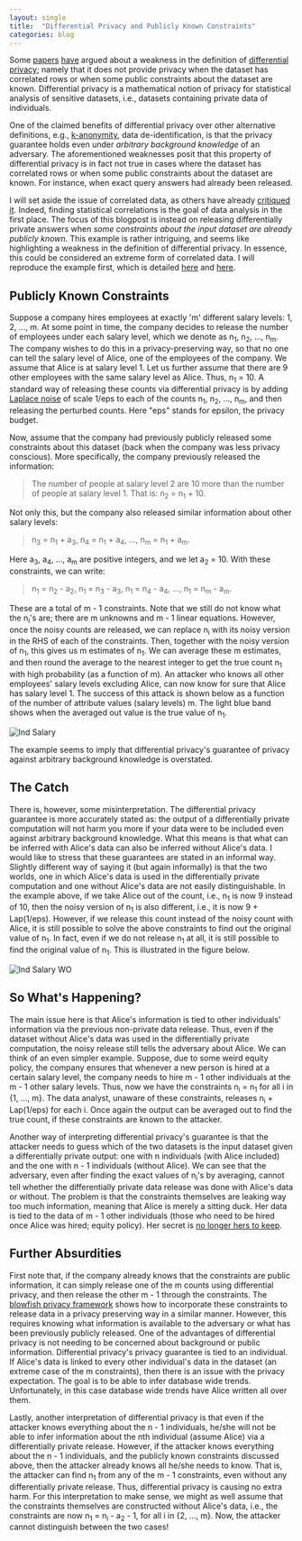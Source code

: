 ```yaml
---
layout: single
title:  "Differential Privacy and Publicly Known Constraints"
categories: blog
---
```


<p>Some <a href="http://www.cse.psu.edu/~duk17/papers/nflprivacy.pdf">papers</a> <a href="https://arxiv.org/pdf/1312.3913.pdf">have</a> argued about a weakness in the definition of <a href="https://people.csail.mit.edu/asmith/PS/sensitivity-tcc-final.pdf">differential privacy</a>; namely that it does not provide privacy when the dataset has correlated rows or when some public constraints about the dataset are known. Differential privacy is a mathematical notion of privacy for statistical analysis of sensitive datasets, i.e., datasets containing private data of individuals.</p>
  
<p>One of the claimed benefits of differential privacy over other alternative definitions, e.g., <a href="https://dataprivacylab.org/dataprivacy/projects/kanonymity/paper3.pdf">k-anonymity</a>, data de-identification, is that the privacy guarantee holds even under <i>arbitrary background knowledge</i> of an adversary. The aforementioned weaknesses posit that this property of differential privacy is in fact not true in cases where the dataset has correlated rows or when some public constraints about the dataset are known. For instance, when exact query answers had already been released.</p>

<p>I will set aside the issue of correlated data, as others have already <a href="https://github.com/frankmcsherry/blog/blob/master/posts/2016-08-29.md">critiqued</a> <a href="https://privacytools.seas.harvard.edu/files/privacytools/files/pdf_02.pdf">it</a>. Indeed, finding statistical correlations is the goal of data analysis in the first place. The focus of this blogpost is instead on releasing differentially private answers when <i>some constraints about the input dataset are already publicly known</i>. This example is rather intriguing, and seems like highlighting a weakness in the definition of differential privacy. In essence, this could be considered an extreme form of correlated data. I will reproduce the example first, which is detailed <a href="http://www.cse.psu.edu/~duk17/papers/nflprivacy.pdf">here</a> and <a href="https://arxiv.org/pdf/1312.3913.pdf">here</a>.</p>

<h2>Publicly Known Constraints</h2>

<p> Suppose a company hires employees at exactly 'm' different salary levels: 1, 2, ..., m. At some point in time, the company decides to release the number of employees under each salary level, which we denote as n<sub>1</sub>, n<sub>2</sub>, ..., n<sub>m</sub>. The company wishes to do this in a privacy-preserving way, so that no one can tell the salary level of Alice, one of the employees of the company. We assume that Alice is at salary level 1. Let us further assume that there are 9 other employees with the same salary level as Alice. Thus, n<sub>1</sub> = 10. A standard way of releasing these counts via differential privacy is by adding <a href="https://en.wikipedia.org/wiki/Laplace_distribution">Laplace noise</a> of scale 1/eps to each of the counts n<sub>1</sub>, n<sub>2</sub>, ..., n<sub>m</sub>, and then releasing the perturbed counts. Here "eps" stands for epsilon, the privacy budget.</p>

<p> Now, assume that the company had previously publicly released some constraints about this dataset (back when the company was less privacy conscious). More specifically, the company previously released the information:</p> 

<blockquote cite="https://www.huxley.net/bnw/four.html">
<p>The number of people at salary level 2 are 10 more than the number of people at salary level 1. That is: n<sub>2</sub> = n<sub>1</sub> + 10.</p>
</blockquote>

<p>Not only this, but the company also released similar information about other salary levels:</p>

<blockquote cite="https://www.huxley.net/bnw/four.html">
<p>n<sub>3</sub> = n<sub>1</sub> + a<sub>3</sub>, n<sub>4</sub> = n<sub>1</sub> + a<sub>4</sub>, ..., n<sub>m</sub> = n<sub>1</sub> + a<sub>m</sub>.</p>
</blockquote>

<p>Here a<sub>3</sub>, a<sub>4</sub>, ..., a<sub>m</sub> are positive integers, and we let a<sub>2</sub> = 10. With these constraints, we can write:</p>
<blockquote cite="https://www.huxley.net/bnw/four.html">
<p>n<sub>1</sub> = n<sub>2</sub> - a<sub>2</sub>, n<sub>1</sub> = n<sub>3</sub> - a<sub>3</sub>, n<sub>1</sub> = n<sub>4</sub> - a<sub>4</sub>, ..., n<sub>1</sub> = n<sub>m</sub> - a<sub>m</sub>.</p>
</blockquote>

<p>These are a total of m - 1 constraints. Note that we still do not know what the n<sub>i</sub>'s are; there are m unknowns and m - 1 linear equations. However, once the noisy counts are released, we can replace n<sub>i</sub> with its noisy version in the RHS of each of the constraints. Then, together with the noisy version of n<sub>1</sub>, this gives us m estimates of n<sub>1</sub>. We can average these m estimates, and then round the average to the nearest integer to get the true count n<sub>1</sub> with high probability (as a function of m). An attacker who knows all other employees' salary levels excluding Alice, can now know for sure that Alice has salary level 1. The success of this attack is shown below as a function of the number of attribute values (salary levels) m. The light blue band shows when the averaged out value is the true value of n<sub>1</sub>.</p>

<img src="https://hasghar.github.io/assets/images/dp-corr-ind-salary.png" alt="Ind Salary">

<p>The example seems to imply that differential privacy's guarantee of privacy against arbitrary background knowledge is overstated.</p>

<h2>The Catch</h2>

<p>There is, however, some misinterpretation. The differential privacy guarantee is more accurately stated as: the output of a differentially private computation will not harm you more if your data were to be included even against arbitrary background knowledge. What this means is that what can be inferred with Alice's data can also be inferred without Alice's data. I would like to stress that these guarantees are stated in an informal way. Slightly different way of saying it (but again informally) is that the two worlds, one in which Alice's data is used in the differentially private computation and one without Alice's data are not easily distinguishable. In the example above, if we take Alice out of the count, i.e., n<sub>1</sub> is now 9 instead of 10, then the noisy version of n<sub>1</sub> is also different, i.e., it is now 9 + Lap(1/eps). However, if we release this count instead of the noisy count with Alice, it is still possible to solve the above constraints to find out the original value of n<sub>1</sub>. In fact, even if we do not release n<sub>1</sub> at all, it is still possible to find the original value of n<sub>1</sub>. This is illustrated in the figure below.</p>  

<img src="https://hasghar.github.io/assets/images/dp-corr-ind-salary-wo.png" alt="Ind Salary WO">

<h2>So What's Happening?</h2>

<p>The main issue here is that Alice's information is tied to other individuals' information via the previous non-private data release. Thus, even if the dataset without Alice's data was used in the differentially private computation, the noisy release still tells the adversary about Alice. We can think of an even simpler example. Suppose, due to some weird equity policy, the company ensures that whenever a new person is hired at a certain salary level, the company needs to hire m - 1 other individuals at the m - 1 other salary levels. Thus, now we have the constraints n<sub>i</sub> = n<sub>1</sub> for all i in {1, ..., m}. The data analyst, unaware of these constraints, releases n<sub>i</sub> + Lap(1/eps) for each i. Once again the output can be averaged out to find the true count, if these constraints are known to the attacker.</p>

<p>Another way of interpreting differential privacy's guarantee is that the attacker needs to guess which of the two datasets is the input dataset given a differentially private output: one with n individuals (with Alice included) and the one with n - 1 individuals (without Alice). We can see that the adversary, even after finding the exact values of n<sub>i</sub>'s by averaging, cannot tell whether the differentially private data release was done with Alice's data or without. The problem is that the constraints themselves are leaking way too much information, meaning that Alice is merely a sitting duck. Her data is tied to the data of m - 1 other individuals (those who need to be hired once Alice was hired; equity policy). Her secret is <a href="https://github.com/frankmcsherry/blog/blob/master/posts/2016-08-29.md">no longer hers to keep</a>.</p>

<h2>Further Absurdities</h2>

<p>First note that, if the company already knows that the constraints are public information, it can simply release one of the m counts using differential privacy, and then release the other m - 1 through the constraints. The <a href="">blowfish privacy framework</a> shows how to incorporate these constraints to release data in a privacy preserving way in a similar manner. However, this requires knowing what information is available to the adversary or what has been previously publicly released. One of the advantages of differential privacy is not needing to be concerned about background or public information. Differential privacy's privacy guarantee is tied to an individual. If Alice's data is linked to every other individual's data in the dataset (an extreme case of the m constraints), then there is an issue with the privacy expectation. The goal is to be able to infer database wide trends. Unfortunately, in this case database wide trends have Alice written all over them.</p> 
  
<p>Lastly, another interpretation of differential privacy is that even if the attacker knows everything about the n - 1 individuals, he/she will not be able to infer information about the nth individual (assume Alice) via a differentially private release. However, if the attacker knows everything about the n - 1 individuals, and the publicly known constraints discussed above, then the attacker already knows all he/she needs to know. That is, the attacker can find n<sub>1</sub> from any of the m - 1 constraints, even without any differentially private release. Thus, differential privacy is causing no extra harm. For this interpretation to make sense, we might as well assume that the constraints themselves are constructed without Alice's data, i.e., the constraints are now n<sub>1</sub> = n<sub>i</sub> - a<sub>2</sub> - 1, for all i in {2, ..., m}. Now, the attacker cannot distinguish between the two cases!</p>
